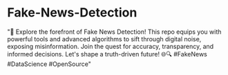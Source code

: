 # Fake-News-Detection
"🚀 Explore the forefront of Fake News Detection! This repo equips you with powerful tools and advanced algorithms to sift through digital noise, exposing misinformation. Join the quest for accuracy, transparency, and informed decisions. Let's shape a truth-driven future! 🌐🔍 #FakeNews #DataScience #OpenSource"
